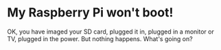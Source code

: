 # My Raspberry Pi won't boot!

OK, you have imaged your SD card, plugged it in, plugged in a monitor or TV, plugged in the power. But nothing happens. What's going on?



